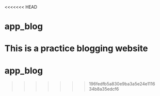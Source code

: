 <<<<<<< HEAD
# app_blog
This is a practice blogging website
=======
# app_blog
>>>>>>> 196fedfb5a830e9ba3a5e24e111634b8a35edcf6
